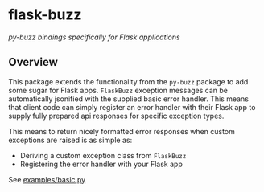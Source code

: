# flask-buzz

_py-buzz bindings specifically for Flask applications_


## Overview

This package extends the functionality from the `py-buzz` package to add some sugar for Flask apps.  `FlaskBuzz`
exception messages can be automatically jsonified with the supplied basic error handler. This means that client code can
simply register an error handler with their Flask app to supply fully prepared api responses for specific exception
types.

This means to return nicely formatted error responses when custom exceptions are raised is as simple as:

* Deriving a custom exception class from `FlaskBuzz`
* Registering the error handler with your Flask app

See [examples/basic.py](https://github.com/dusktreader/Flask-buzz/tree/main/examples/basic.py)
